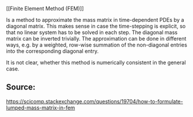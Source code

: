 [[Finite Element Method (FEM)]]

Is a method to approximate the mass matrix in time-dependent PDEs by a diagonal matrix. This makes sense in case the time-stepping is explicit, so that no linear system has to be solved in each step. The diagonal mass matrix can be inverted trivially.
The approximation can be done in different ways, e.g. by a weighted, row-wise summation of the non-diagonal entries into the corresponding diagonal entry.

It is not clear, whether this method is numerically consistent in the general case.



## Source:
https://scicomp.stackexchange.com/questions/19704/how-to-formulate-lumped-mass-matrix-in-fem